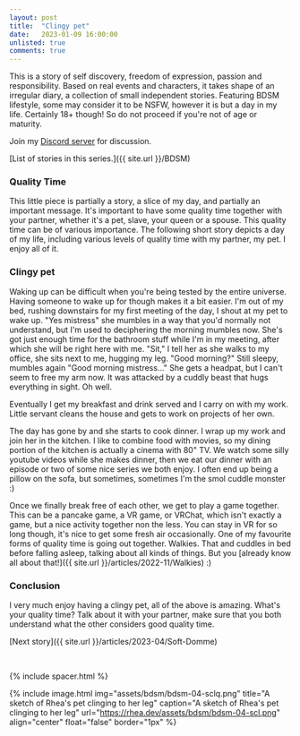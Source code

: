 ```yaml
---
layout: post
title:  "Clingy pet"
date:   2023-01-09 16:00:00
unlisted: true
comments: true
---
```

This is a story of self discovery, freedom of expression, passion and responsibility. Based on real events and characters, it takes shape of an irregular diary, a collection of small independent stories. Featuring BDSM lifestyle, some may consider it to be NSFW, however it is but a day in my life. Certainly 18+ though! So do not proceed if you're not of age or maturity.

Join my [Discord server](https://discord.gg/m2PFpymQb9) for discussion.

[List of stories in this series.]({{ site.url }}/BDSM)

<!--more-->

### Quality Time

This little piece is partially a story, a slice of my day, and partially an important message. It's important to have some quality time together with your partner, whether it's a pet, slave, your queen or a spouse. This quality time can be of various importance. The following short story depicts a day of my life, including various levels of quality time with my partner, my pet. I enjoy all of it.

### Clingy pet

Waking up can be difficult when you're being tested by the entire universe. Having someone to wake up for though makes it
a bit easier. I'm out of my bed, rushing downstairs for my first meeting of the day, I shout at my pet to wake up. "Yes
mistress" she mumbles in a way that you'd normally not understand, but I'm used to deciphering the morning mumbles now.
She's got just enough time for the bathroom stuff while I'm in my meeting, after which she will be right here with me.
"Sit," I tell her as she walks to my office, she sits next to me, hugging my leg. "Good morning?" Still sleepy, mumbles
again "Good morning mistress..." She gets a headpat, but I can't seem to free my arm now. It was attacked by a cuddly
beast that hugs everything in sight. Oh well.

Eventually I get my breakfast and drink served and I carry on with my work. Little servant cleans the house and gets to work
on projects of her own.

The day has gone by and she starts to cook dinner. I wrap up my work and join her in the kitchen. I like to combine food
with movies, so my dining portion of the kitchen is actually a cinema with 80" TV. We watch some silly youtube videos
while she makes dinner, then we eat our dinner with an episode or two of some nice series we both enjoy. I often end up
being a pillow on the sofa, but sometimes, sometimes I'm the smol cuddle monster :)

Once we finally break free of each other, we get to play a game together. This can be a pancake game, a VR game, or
VRChat, which isn't exactly a game, but a nice activity together non the less. You can stay in VR for so long though, it's
nice to get some fresh air occasionally. One of my favourite forms of quality time is going out together. Walkies. That
and cuddles in bed before falling asleep, talking about all kinds of things. But you [already know all about that!]({{ site.url }}/articles/2022-11/Walkies) :)

### Conclusion

I very much enjoy having a clingy pet, all of the above is amazing. What's your quality time? Talk about it with your
partner, make sure that you both understand what the other considers good quality time.

[Next story]({{ site.url }}/articles/2023-04/Soft-Domme)

&nbsp;

{% include spacer.html %}

{% include image.html
  img="assets/bdsm/bdsm-04-sclq.png"
  title="A sketch of Rhea's pet clinging to her leg"
  caption="A sketch of Rhea's pet clinging to her leg"
  url="https://rhea.dev/assets/bdsm/bdsm-04-scl.png"
  align="center"
  float="false"
  border="1px"
%}

